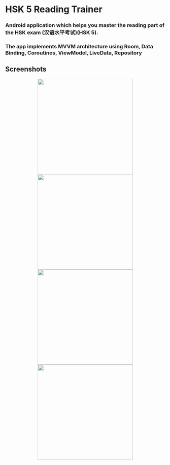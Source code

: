 # HSK 5 Reading Trainer

### Android application which helps you master the reading part of the HSK exam (汉语水平考试)(HSK 5). 

### The app implements MVVM architecture using Room, Data Binding, Coroutines, ViewModel, LiveData, Repository

## Screenshots

<p align="center">
  <img src="https://user-images.githubusercontent.com/42889643/100813269-f4f02c80-3479-11eb-9228-8eea4b470acc.png" width="300">
  <img src="https://user-images.githubusercontent.com/42889643/100813327-1224fb00-347a-11eb-9b5f-d1df4af7c816.png" width="300">
  <img src="https://user-images.githubusercontent.com/42889643/100813309-089b9300-347a-11eb-9a4a-133fc23176b8.png" width="300">
  <img src="https://user-images.githubusercontent.com/42889643/100813290-fd486780-3479-11eb-93f8-49cc23aaf8fb.png" width="300">
</p>
